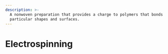 ```yaml
---
description: >-
  A nonwoven preparation that provides a charge to polymers that bonds them in
  particular shapes and surfaces.
---
```


# Electrospinning

